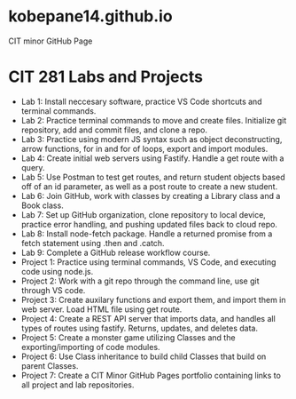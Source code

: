 # kobepane14.github.io
CIT minor GitHub Page 
<h1>CIT 281 Labs and Projects</h1>
<ul>
  <li>Lab 1: Install neccesary software, practice VS Code shortcuts and terminal commands.</li>
  <li>Lab 2: Practice terminal commands to move and create files. Initialize git repository, add and commit files, and clone a
  repo.</li>
  <li>Lab 3: Practice using modern JS syntax such as object deconstructing, arrow functions, for in and for of loops, export
  and import modules.</li>
  <li>Lab 4: Create initial web servers using Fastify. Handle a get route with a query.</li>
  <li>Lab 5: Use Postman to test get routes, and return student objects based off of an id parameter, as well as a post route
  to create a new student.</li>
  <li>Lab 6: Join GitHub, work with classes by creating a Library class and a Book class.</li>
  <li>Lab 7: Set up GitHub organization, clone repository to local device, practice error handling, and pushing updated files
  back to cloud repo.</li>
  <li>Lab 8: Install node-fetch package. Handle a returned promise from a fetch statement using .then and .catch.</li>
  <li>Lab 9: Complete a GitHub release workflow course.</li>
  <li>Project 1: Practice using terminal commands, VS Code, and executing code using node.js.</li>
  <li>Project 2: Work with a git repo through the command line, use git through VS code.</li>
  <li>Project 3: Create auxilary functions and export them, and import them in web server. Load HTML file using get route.</li>
  <li>Project 4: Create a REST API server that imports data, and handles all types of routes using fastify. Returns, updates,
  and deletes data.</li>
  <li>Project 5: Create a monster game utilizing Classes and the exporting/importing of code modules.</li>
  <li>Project 6: Use Class inheritance to build child Classes that build on parent Classes.</li>
  <li>Project 7: Create a CIT Minor GitHub Pages portfolio containing links to all project and lab repositories.</li>
</ul>
